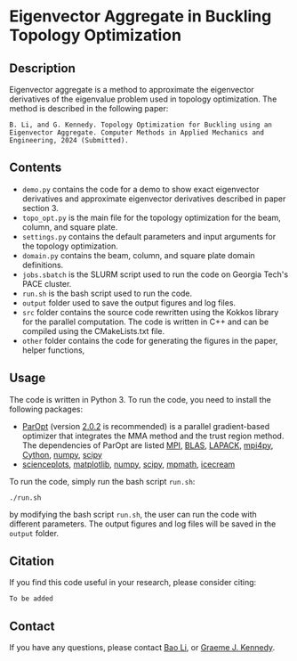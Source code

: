 # Eigenvector Aggregate in Buckling Topology Optimization

## Description
Eigenvector aggregate is a method to approximate the eigenvector derivatives of the eigenvalue problem used in topology optimization. The method is described in the following paper:
```
B. Li, and G. Kennedy. Topology Optimization for Buckling using an Eigenvector Aggregate. Computer Methods in Applied Mechanics and Engineering, 2024 (Submitted).
```

## Contents
- `demo.py` contains the code for a demo to show exact eigenvector derivatives and approximate eigenvector derivatives described in paper section 3.
- `topo_opt.py` is the main file for the topology optimization for the beam, column, and square plate.
- `settings.py` contains the default parameters and input arguments for the topology optimization.
- `domain.py` contains the beam, column, and square plate domain definitions.
- `jobs.sbatch` is the SLURM script used to run the code on Georgia Tech's PACE cluster.
- `run.sh` is the bash script used to run the code.
- `output` folder used to save the output figures and log files.
- `src` folder contains the source code rewritten using the Kokkos library for the parallel computation. The code is written in C++ and can be compiled using the CMakeLists.txt file.
- `other` folder contains the code for generating the figures in the paper, helper functions, 


## Usage
The code is written in Python 3. To run the code, you need to install the following packages:
- [ParOpt](https://github.com/smdogroup/paropt) (version [2.0.2](https://github.com/smdogroup/paropt/tree/v2.0.2) is recommended) is a parallel gradient-based optimizer that integrates the MMA method and the trust region method. The dependencies of ParOpt are listed [MPI](https://www.open-mpi.org/), [BLAS](http://www.netlib.org/blas/), [LAPACK](http://www.netlib.org/lapack/), [mpi4py](https://mpi4py.readthedocs.io/en/stable/), [Cython](https://cython.org/), [numpy](https://numpy.org/), [scipy](https://www.scipy.org/)
- [scienceplots](https://github.com/garrettj403/SciencePlots), [matplotlib](https://matplotlib.org/), [numpy](https://numpy.org/), [scipy](https://www.scipy.org/), [mpmath](http://mpmath.org/), [icecream](https://github.com/gruns/icecream)

To run the code, simply run the bash script `run.sh`:
```
./run.sh
```
by modifying the bash script `run.sh`, the user can run the code with different parameters. The output figures and log files will be saved in the `output` folder.

## Citation
If you find this code useful in your research, please consider citing:
```
To be added
```

## Contact
If you have any questions, please contact [Bao Li](libao@gatech.edu), or [Graeme J. Kennedy](graeme.kennedy@aerospace.gatech.edu).

